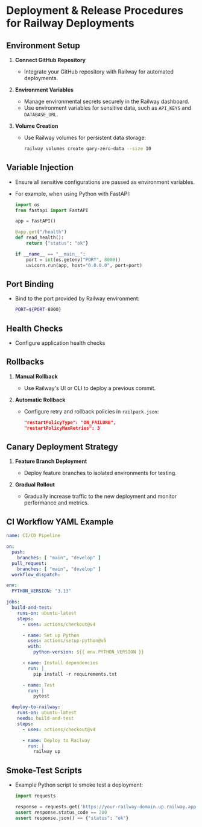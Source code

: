 # Deployment & Release Procedures for Railway Deployments

## Environment Setup

1. **Connect GitHub Repository**
   - Integrate your GitHub repository with Railway for automated deployments.

2. **Environment Variables**
   - Manage environmental secrets securely in the Railway dashboard.
   - Use environment variables for sensitive data, such as `API_KEYS` and `DATABASE_URL`.

3. **Volume Creation**
   - Use Railway volumes for persistent data storage:

     ```bash
     railway volumes create gary-zero-data --size 10
     ```

## Variable Injection

- Ensure all sensitive configurations are passed as environment variables.
- For example, when using Python with FastAPI:

  ```python
  import os
  from fastapi import FastAPI

  app = FastAPI()

  @app.get("/health")
  def read_health():
      return {"status": "ok"}

  if __name__ == "__main__":
      port = int(os.getenv("PORT", 8000))
      uvicorn.run(app, host="0.0.0.0", port=port)
  ```

## Port Binding

- Bind to the port provided by Railway environment:

  ```bash
  PORT=${PORT-8000}
  ```

## Health Checks

- Configure application health checks

## Rollbacks

1. **Manual Rollback**
   - Use Railway's UI or CLI to deploy a previous commit.

2. **Automatic Rollback**
   - Configure retry and rollback policies in `railpack.json`:

     ```json
     "restartPolicyType": "ON_FAILURE",
     "restartPolicyMaxRetries": 3
     ```

## Canary Deployment Strategy

1. **Feature Branch Deployment**
   - Deploy feature branches to isolated environments for testing.

2. **Gradual Rollout**
   - Gradually increase traffic to the new deployment and monitor performance and metrics.

## CI Workflow YAML Example

```yaml
name: CI/CD Pipeline

on:
  push:
    branches: [ "main", "develop" ]
  pull_request:
    branches: [ "main", "develop" ]
  workflow_dispatch:

env:
  PYTHON_VERSION: "3.13"

jobs:
  build-and-test:
    runs-on: ubuntu-latest
    steps:
      - uses: actions/checkout@v4

      - name: Set up Python
        uses: actions/setup-python@v5
        with:
          python-version: ${{ env.PYTHON_VERSION }}

      - name: Install dependencies
        run: |
          pip install -r requirements.txt

      - name: Test
        run: |
          pytest

  deploy-to-railway:
    runs-on: ubuntu-latest
    needs: build-and-test
    steps:
      - uses: actions/checkout@v4

      - name: Deploy to Railway
        run: |
          railway up
```

## Smoke-Test Scripts

- Example Python script to smoke test a deployment:

  ```python
  import requests

  response = requests.get('https://your-railway-domain.up.railway.app/health')
  assert response.status_code == 200
  assert response.json() == {"status": "ok"}
  ```
